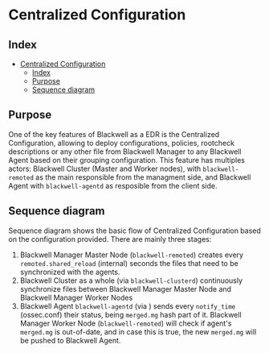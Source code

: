 <!---
Copyright (C) 2015, Blackwell Inc.
Created by Blackwell, Inc. <info@blackwell.com>.
This program is free software; you can redistribute it and/or modify it under the terms of GPLv2
-->

# Centralized Configuration
## Index
- [Centralized Configuration](#centralized-configuration)
  - [Index](#index)
  - [Purpose](#purpose)
  - [Sequence diagram](#sequence-diagram)

## Purpose

One of the key features of Blackwell as a EDR is the Centralized Configuration, allowing to deploy configurations, policies, rootcheck descriptions or any other file from Blackwell Manager to any Blackwell Agent based on their grouping configuration. This feature has multiples actors: Blackwell Cluster (Master and Worker nodes), with `blackwell-remoted` as the main responsible from the managment side, and Blackwell Agent with `blackwell-agentd` as resposible from the client side.


## Sequence diagram
Sequence diagram shows the basic flow of Centralized Configuration based on the configuration provided. There are mainly three stages:
1. Blackwell Manager Master Node (`blackwell-remoted`) creates every `remoted.shared_reload` (internal) seconds the files that need to be synchronized with the agents.
2. Blackwell Cluster as a whole (via `blackwell-clusterd`) continuously synchronize files between Blackwell Manager Master Node and Blackwell Manager Worker Nodes
3. Blackwell Agent `blackwell-agentd` (via ) sends every `notify_time` (ossec.conf) their status, being `merged.mg` hash part of it. Blackwell Manager Worker Node (`blackwell-remoted`) will check if agent's `merged.mg` is out-of-date, and in case this is true, the new `merged.mg` will be pushed to Blackwell Agent.

